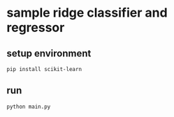 # sample ridge classifier and regressor

## setup environment

```shell
pip install scikit-learn
```

## run

```shell
python main.py
```
